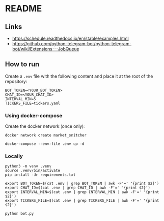 # README

## Links

* https://schedule.readthedocs.io/en/stable/examples.html
* https://github.com/python-telegram-bot/python-telegram-bot/wiki/Extensions---JobQueue

## How to run

Create a ``.env`` file with the following content and place it at the root of the repository:

```
BOT_TOKEN=<YOUR_BOT_TOKEN>
CHAT_ID=<YOUR_CHAT_ID>
INTERVAL_MIN=5
TICKERS_FILE=tickers.yaml
```

### Using docker-compose

Create the docker network (once only):

```
docker network create market_snitcher
```

```
docker-compose --env-file .env up -d
```

### Locally

```
python3 -m venv .venv
source .venv/bin/activate
pip install -Ur requirements.txt
```

```
export BOT_TOKEN=$(cat .env | grep BOT_TOKEN | awk -F'=' '{print $2}')
export CHAT_ID=$(cat .env | grep CHAT_ID | awk -F'=' '{print $2}')
export INTERVAL_MIN=$(cat .env | grep INTERVAL_MIN | awk -F'=' '{print $2}')
export TICKERS_FILE=$(cat .env | grep TICKERS_FILE | awk -F'=' '{print $2}')
```

```
python bot.py
```